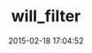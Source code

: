 ---
layout: post
title:  "will_filter"
repo:   "berk/will_filter"
date:   2015-02-18 17:04:52
gemurl: https://github.com/berk/will_filter
---